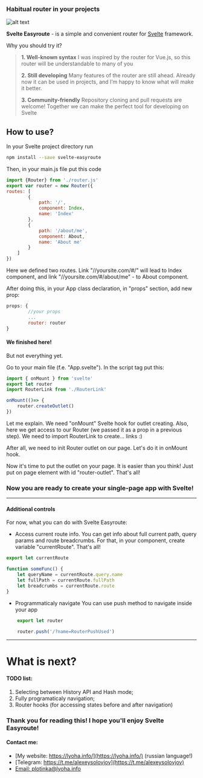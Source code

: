 ### Habitual router in your projects


![alt text](https://lyoha.info/assets/images/svelte.png "Logo Title Text 1")


**Svelte Easyroute** - is a simple and convenient router for [Svelte](https://svelte.dev/) framework.

Why you should try it? 

>**1. Well-known syntax**
>I was inspired by the router for Vue.js, so this router will be understandable to many of you
>
>**2. Still developing**
>Many features of the router are still ahead. Already now it can be used in projects, and I’m happy to know what will make it better.
>
>**3. Community-friendly**
>Repository cloning and pull requests are welcome! Together we can make the perfect tool for developing on Svelte

## How to use?
In your Svelte project directory run 
```bash
npm install --save svelte-easyroute
```

Then, in your main.js file put this code
```javascript
import {Router} from './router.js'
export var router = new Router({
routes:	[
		{
			path: '/',
			component: Index,
			name: 'Index'
		},
		{
			path: '/about/me',
			component: About,
			name: 'About me'
		}
	]
})
```
Here we defined two routes. Link "//yoursite.com/#/" will lead to Index component, and link "//yoursite.com/#/about/me" - to About component. 

After doing this, in your App class declaration, in "props" section, add new prop:
```javascript
props: {
		//your props
		...
		router: router
}
```

#### We finished here!
But not everything yet.

Go to your main file (f.e. "App.svelte"). In the script tag put this:
```javascript 
import { onMount } from 'svelte'
export let router
import RouterLink from './RouterLink'

onMount(()=> {
	router.createOutlet()
})
```
Let me explain. 
We need "onMount" Svelte hook for outlet creating. Also, here we get access to our Router (we passed it as a prop in a previous step). 
We need to import RouterLink to create... links :)

After all, we need to init Router outlet on our page. Let's do it in onMount hook.

Now it's time to put the outlet on your page. 
It is easier than you think! Just put on page element with id "router-outlet". That's all!

### Now you are ready to create your single-page app with Svelte!
 
***

#### Additional controls

For now, what you can do with Svelte Easyroute:
* Access current route info. You can get info about full current path, query params and route breadcrumbs.
For that, in your component, create variable "currentRoute". That's all!
```javascript
export let currentRoute

function someFunc() {
    let queryName = currentRoute.query.name
    let fullPath = currentRoute.fullPath
    let breadcrumbs = currentRoute.route
}
```
* Programmaticaly navigate 
You can use push method to navigate inside your app
```javascript
    export let router

    router.push('/?name=RouterPushUsed')
```

***
# What is next?
#### TODO list: 
1. Selecting between History API and Hash mode;
2. Fully programaticaly navigation;
3. Router hooks (for accessing states before and after navigation)

### Thank you for reading this! I hope you'll enjoy Svelte Easyroute!

#### Contact me:
* [My website: https://lyoha.info/](https://lyoha.info/) (russian language!)
* [Telegram: https://t.me/alexeysolovjov](https://t.me/alexeysolovjov)
* [Email: plotinka@lyoha.info](mailto:plotinka@lyoha.info)